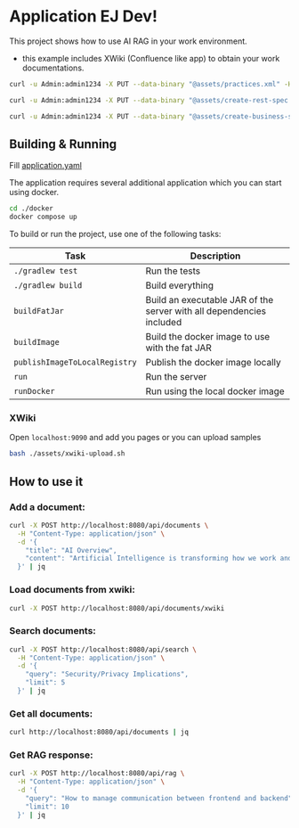 # Application EJ Dev!
This project shows how to use AI RAG in your work environment.

- this example includes XWiki (Confluence like app) to obtain your work documentations.


```bash
curl -u Admin:admin1234 -X PUT --data-binary "@assets/practices.xml" -H "Content-Type: application/xml" http://localhost:9090/rest/wikis/xwiki/spaces/Main/pages/Practices
```
```bash
curl -u Admin:admin1234 -X PUT --data-binary "@assets/create-rest-spec.xml" -H "Content-Type: application/xml" http://localhost:9090/rest/wikis/xwiki/spaces/Main/pages/rest-spec
```
```bash
curl -u Admin:admin1234 -X PUT --data-binary "@assets/create-business-spec.xml" -H "Content-Type: application/xml" http://localhost:9090/rest/wikis/xwiki/spaces/Main/pages/business-spec
```
## Building & Running

Fill [application.yaml](src/main/resources/application.yaml)

The application requires several additional application which you can start using docker.

```bash
cd ./docker
docker compose up
```

To build or run the project, use one of the following tasks:

| Task                          | Description                                                          |
|-------------------------------|----------------------------------------------------------------------|
| `./gradlew test`              | Run the tests                                                        |
| `./gradlew build`             | Build everything                                                     |
| `buildFatJar`                 | Build an executable JAR of the server with all dependencies included |
| `buildImage`                  | Build the docker image to use with the fat JAR                       |
| `publishImageToLocalRegistry` | Publish the docker image locally                                     |
| `run`                         | Run the server                                                       |
| `runDocker`                   | Run using the local docker image                                     |

### XWiki
Open `localhost:9090` and add you pages or you can upload samples
```bash
bash ./assets/xwiki-upload.sh
```

## How to use it

### Add a document:
```bash
curl -X POST http://localhost:8080/api/documents \
  -H "Content-Type: application/json" \
  -d '{
    "title": "AI Overview",
    "content": "Artificial Intelligence is transforming how we work and live..."
  }' | jq
```

### Load documents from xwiki:
```bash
curl -X POST http://localhost:8080/api/documents/xwiki
```

### Search documents:
```bash
curl -X POST http://localhost:8080/api/search \
  -H "Content-Type: application/json" \
  -d '{
    "query": "Security/Privacy Implications",
    "limit": 5
  }' | jq
```

### Get all documents:
```bash
curl http://localhost:8080/api/documents | jq
```

### Get RAG response:
```bash
curl -X POST http://localhost:8080/api/rag \
  -H "Content-Type: application/json" \
  -d '{
    "query": "How to manage communication between frontend and backend",
    "limit": 10
  }' | jq
```


